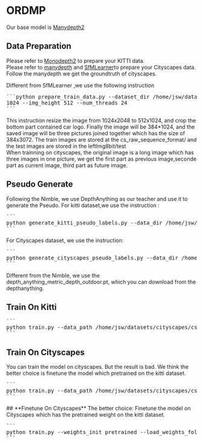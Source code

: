 # ORDMP
Our base model is [Manydepth2](https://github.com/kaichen-z/Manydepth2)
## Data Preparation

Please refer to [Monodepth2](https://github.com/nianticlabs/monodepth2) to prepare your KITTI data.  
Please refer to [manydepth](https://github.com/nianticlabs/manydepth) and [SfMLearner]( https://github.com/tinghuiz/SfMLearner/tree/master )to prepare your Cityscapes data.  
Follow the manydepth we get the groundtruth of cityscapes.  

Different from SfMLearner ,we use the following instruction  
<pre>
```python prepare_train_data.py --dataset_dir /home/jsw/datasets/cityscapes/cs_raw_sequence --dataset_name cityscapes --dump_root /home/jsw/datasets/cityscapes/cs_raw_sequence_format/ --seq_length 3 --img_width
1024 --img_height 512 --num_threads 24
```
</pre>
This instruction resize the image from 1024x2048 to 512x1024, and crop the bottom part contained car logo. Finally the image will be 384*1024, and the saved image will be three pictures joined together which has the size of 384x3072.
The train images are stored at the cs_raw_sequence_format/ and the test images are stored in the leftImg8bit/test  
When trainning on cityscapes, the original image is a long image which has three images in one picture, we get the first part as previous image,seconde part as current image, third part as future image.  
## **Pseudo Generate**
Following the Nimble, we use DepthAnything as our teacher and use it to generate the Pseudo.
For kitti dataset,we use the instruction :
<pre>
```
python generate_kitti_pseudo_labels.py --data_dir /home/jsw/datasets/kitti
```
</pre>
For Cityscapes dataset, we use the instruction:
<pre>
```
python generate_cityscapes_pseudo_labels.py --data_dir /home/jsw/datasets/cityscapes/cs_raw_sequence
```
</pre>
Different from the Nimble, we use the depth_anything_metric_depth_outdoor.pt, which you can download from the depthanything.
## **Train On Kitti**
<pre>
```
python train.py --data_path /home/jsw/datasets/cityscapes/cs_raw_sequence_preprocessed --log_dir logs --png --freeze_teacher_epoch 5 --model_name models_many2_new10 --pytorch_random_seed 1 --batch_size 12 --mode many2 --split cityscapes_preprocessed --dataset cityscapes_preprocessed --eval_split cityscapes --height 192 --width 512  
```
</pre>
## **Train On Cityscapes**
You can train the model on cityscapes. But the result is bad. We think the better choice is finetune the model which pretrained on the kitti dataset.
<pre>
```
python train.py --data_path /home/jsw/datasets/cityscapes/cs_raw_sequence_preprocessed --log_dir logs --png --freeze_teacher_epoch 5 --model_name models_many2_new10 --pytorch_random_seed 1 --batch_size 12 --mode many2 --split cityscapes_preprocessed --dataset cityscapes_preprocessed --eval_split cityscapes --height 192 --width 512  
```
</pre>
</pre>
## **Finetune On Cityscapes**
The better choice: Finetune the model on Cityscapes which has the pretrained weight on the kitti dataset.
<pre>
```
python train.py --weights_init pretrained --load_weights_folder /home/jsw/Manydepth2-master/manydepth2/logs/models_many2_kitti/models/weights_19 --data_path /home/jsw/datasets/cityscapes/cs_raw_sequence_preprocessed --log_dir logs --png --freeze_teacher_epoch 5 --model_name models_many2_new10 --pytorch_random_seed 1 --batch_size 12 --mode many2 --split cityscapes_preprocessed --dataset cityscapes_preprocessed --eval_split cityscapes --height 192 --width 640 
```
</pre>




